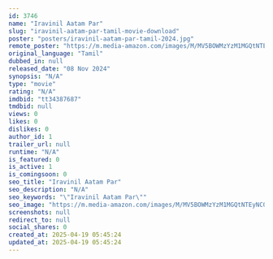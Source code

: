 ```yaml
---
id: 3746
name: "Iravinil Aatam Par"
slug: "iravinil-aatam-par-tamil-movie-download"
poster: "posters/iravinil-aatam-par-tamil-2024.jpg"
remote_poster: "https://m.media-amazon.com/images/M/MV5BOWMzYzM1MGQtNTEyNC00NTBmLWI1YTQtZjdmMGRkOTU1ZjYwXkEyXkFqcGc@._V1_SX300.jpg"
original_language: "Tamil"
dubbed_in: null
released_date: "08 Nov 2024"
synopsis: "N/A"
type: "movie"
rating: "N/A"
imdbid: "tt34387687"
tmdbid: null
views: 0
likes: 0
dislikes: 0
author_id: 1
trailer_url: null
runtime: "N/A"
is_featured: 0
is_active: 1
is_comingsoon: 0
seo_title: "Iravinil Aatam Par"
seo_description: "N/A"
seo_keywords: "\"Iravinil Aatam Par\""
seo_image: "https://m.media-amazon.com/images/M/MV5BOWMzYzM1MGQtNTEyNC00NTBmLWI1YTQtZjdmMGRkOTU1ZjYwXkEyXkFqcGc@._V1_SX300.jpg"
screenshots: null
redirect_to: null
social_shares: 0
created_at: 2025-04-19 05:45:24
updated_at: 2025-04-19 05:45:24
---
```


